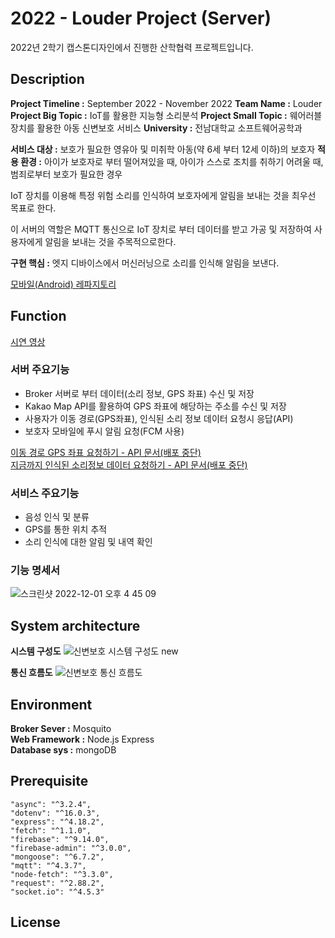 # 2022 - Louder Project (Server)

2022년 2학기 캡스톤디자인에서 진행한 산학협력 프로젝트입니다.

## Description

**Project Timeline :** September 2022 - November 2022
**Team Name :** Louder
**Project Big Topic :** IoT를 활용한 지능형 소리분석
**Project Small Topic :** 웨어러블 장치를 활용한 아동 신변보호 서비스
**University :** 전남대학교 소프트웨어공학과

**서비스 대상 :** 보호가 필요한 영유아 및 미취학 아동(약 6세 부터 12세 이하)의 보호자
**적용 환경 :** 아이가 보호자로 부터 떨어져있을 때, 아이가 스스로 조치를 취하기 어려울 때, 범죄로부터 보호가 필요한 경우

IoT 장치를 이용해 특정 위험 소리를 인식하여 보호자에게 알림을 보내는 것을 최우선 목표로 한다.

이 서버의 역할은 MQTT 통신으로 IoT 장치로 부터 데이터를 받고 가공 및 저장하여 사용자에게 알림을 보내는 것을 주목적으로한다.

**구현 핵심 :** 엣지 디바이스에서 머신러닝으로 소리를 인식해 알림을 보낸다.

[모바일(Android) 레파지토리](https://github.com/Starlight258/louder)

## Function

[시연 영상](https://youtu.be/0Pe_8sUvUWc)

### 서버 주요기능
- Broker 서버로 부터 데이터(소리 정보, GPS 좌표) 수신 및 저장
- Kakao Map API를 활용하여 GPS 좌표에 해당하는 주소를 수신 및 저장
- 사용자가 이동 경로(GPS좌표), 인식된 소리 정보 데이터 요청시 응답(API)
- 보호자 모바일에 푸시 알림 요청(FCM 사용)

[이동 경로 GPS 좌표 요청하기 - API 문서(배포 중단)](https://www.notion.so/GPS-c5fecfa343694054b04838337021b731)  
[지금까지 인식된 소리정보 데이터 요청하기 - API 문서(배포 중단)](https://quaint-mercury-243.notion.site/3e8b1e31cb554628aa609cf39483582d)

### 서비스 주요기능
 - 음성 인식 및 분류
 - GPS를 통한 위치 추적
- 소리 인식에 대한 알림 및 내역 확인

### 기능 명세서
![스크린샷 2022-12-01 오후 4 45 09](https://user-images.githubusercontent.com/86937253/209919987-15b861a6-3a30-412a-86f6-e0a5b459310a.png)

## System architecture

**시스템 구성도**
![신변보호 시스템 구성도 new](https://user-images.githubusercontent.com/86937253/210043206-687144ea-1665-47fa-9417-494e17081ab8.png)

**통신 흐름도**
![신변보호 통신 흐름도](https://user-images.githubusercontent.com/86937253/210043201-3da2a728-2097-4871-8526-397101f21b66.png)

## Environment

**Broker Sever :** Mosquito  
**Web Framework :** Node.js Express  
**Database sys :** mongoDB  

## Prerequisite

    "async": "^3.2.4",
    "dotenv": "^16.0.3",
    "express": "^4.18.2",
    "fetch": "^1.1.0",
    "firebase": "^9.14.0",
    "firebase-admin": "^3.0.0",
    "mongoose": "^6.7.2",
    "mqtt": "^4.3.7",
    "node-fetch": "^3.3.0",
    "request": "^2.88.2",
    "socket.io": "^4.5.3"

## License
